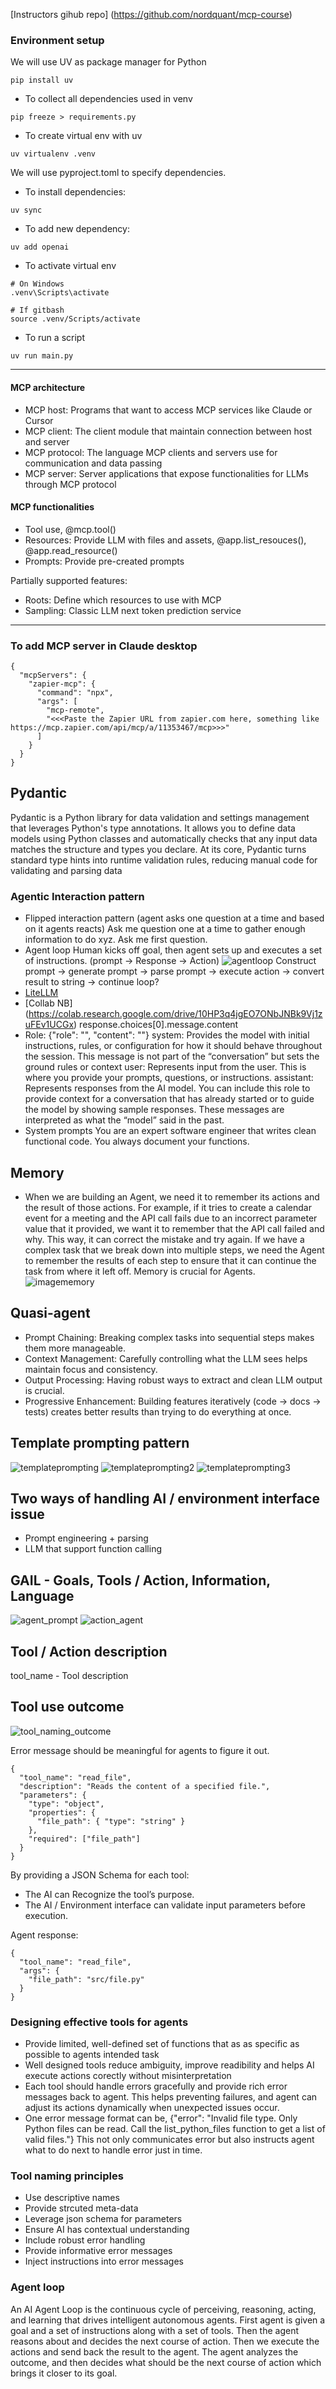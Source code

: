 [Instructors gihub repo] (https://github.com/nordquant/mcp-course)

### Environment setup

We will use UV as package manager for Python

```
pip install uv
```

- To collect all dependencies used in venv

```
pip freeze > requirements.py
```

- To create virtual env with uv

```
uv virtualenv .venv
```

We will use pyproject.toml to specify dependencies.

- To install dependencies:

```
uv sync
```

- To add new dependency:

```
uv add openai
```

- To activate virtual env

```
# On Windows
.venv\Scripts\activate

# If gitbash
source .venv/Scripts/activate
```

- To run a script

```
uv run main.py
```

---

#### MCP architecture

- MCP host: Programs that want to access MCP services like Claude or Cursor
- MCP client: The client module that maintain connection between host and server
- MCP protocol: The language MCP clients and servers use for communication and data passing
- MCP server: Server applications that expose functionalities for LLMs through MCP protocol

#### MCP functionalities

- Tool use, @mcp.tool()
- Resources: Provide LLM with files and assets, @app.list_resouces(), @app.read_resource()
- Prompts: Provide pre-created prompts

Partially supported features:

- Roots: Define which resources to use with MCP
- Sampling: Classic LLM next token prediction service

---

### To add MCP server in Claude desktop

```
{
  "mcpServers": {
    "zapier-mcp": {
      "command": "npx",
      "args": [
        "mcp-remote",
        "<<<Paste the Zapier URL from zapier.com here, something like https://mcp.zapier.com/api/mcp/a/11353467/mcp>>>"
      ]
    }
  }
}
```

## Pydantic

Pydantic is a Python library for data validation and settings management that leverages Python's type annotations. It allows you to define data models using Python classes and automatically checks that any input data matches the structure and types you declare. At its core, Pydantic turns standard type hints into runtime validation rules, reducing manual code for validating and parsing data

### Agentic Interaction pattern

- Flipped interaction pattern (agent asks one question at a time and based on it agents reacts)
  Ask me question one at a time to gather enough information to do xyz. Ask me first question.
- Agent loop
  Human kicks off goal, then agent sets up and executes a set of instructions.
  (prompt -> Response -> Action)
  ![agentloop](images/agentloop.png)
  Construct prompt -> generate prompt -> parse prompt -> execute action
  -> convert result to string -> continue loop?
- [LiteLLM](https://github.com/BerriAI/litellm)
- [Collab NB] (https://colab.research.google.com/drive/10HP3q4jgEO7ONbJNBk9Vj1zuFEv1UCGx)
  response.choices[0].message.content
- Role:
  {"role": "", "content": ""}
  system: Provides the model with initial instructions, rules, or configuration for how it should behave throughout the session. This message is not part of the “conversation” but sets the ground rules or context
  user: Represents input from the user. This is where you provide your prompts, questions, or instructions.
  assistant: Represents responses from the AI model. You can include this role to provide context for a conversation that has already started or to guide the model by showing sample responses. These messages are interpreted as what the “model” said in the past.
- System prompts
  You are an expert software engineer that writes clean functional code. You always document your functions.

## Memory

- When we are building an Agent, we need it to remember its actions and the result of those actions. For example, if it tries to create a calendar event for a meeting and the API call fails due to an incorrect parameter value that it provided, we want it to remember that the API call failed and why. This way, it can correct the mistake and try again. If we have a complex task that we break down into multiple steps, we need the Agent to remember the results of each step to ensure that it can continue the task from where it left off. Memory is crucial for Agents.
  ![imagememory](images/imagememory.png)

## Quasi-agent

- Prompt Chaining: Breaking complex tasks into sequential steps makes them more manageable.
- Context Management: Carefully controlling what the LLM sees helps maintain focus and consistency.
- Output Processing: Having robust ways to extract and clean LLM output is crucial.
- Progressive Enhancement: Building features iteratively (code → docs → tests) creates better results than trying to do everything at once.

## Template prompting pattern

![templateprompting](images/templateprompting.png)
![templateprompting2](images/templateprompting2.png)
![templateprompting3](images/templateprompting3.png)

## Two ways of handling AI / environment interface issue

- Prompt engineering + parsing
- LLM that support function calling

## GAIL - Goals, Tools / Action, Information, Language

![agent_prompt](images/agent_prompt.png)
![action_agent](images/action_agent.png)

## Tool / Action description

tool_name - Tool description

## Tool use outcome

![tool_naming_outcome](images/tool_naming_outcome.png)

Error message should be meaningful for agents to figure it out.

```
{
  "tool_name": "read_file",
  "description": "Reads the content of a specified file.",
  "parameters": {
    "type": "object",
    "properties": {
      "file_path": { "type": "string" }
    },
    "required": ["file_path"]
  }
}
```

By providing a JSON Schema for each tool:

- The AI can Recognize the tool’s purpose.
- The AI / Environment interface can validate input parameters before execution.

Agent response:

```
{
  "tool_name": "read_file",
  "args": {
    "file_path": "src/file.py"
  }
}
```

### Designing effective tools for agents

- Provide limited, well-defined set of functions that as as specific as possible to agents intended task
- Well designed tools reduce ambiguity, improve readibility and helps AI execute actions corectly without misinterpretation
- Each tool should handle errors gracefully and provide rich error messages back to agent.
  This helps preventing failures, and agent can adjust its actions dynamically when unexpected issues occur.
- One error message format can be, {"error": "Invalid file type. Only Python files can be read. Call the list_python_files function to get a list of valid files."} This not only communicates error but also instructs agent what to do next to handle error just in time.

### Tool naming principles

- Use descriptive names
- Provide strcuted meta-data
- Leverage json schema for parameters
- Ensure AI has contextual understanding
- Include robust error handling
- Provide informative error messages
- Inject instructions into error messages

### Agent loop

An AI Agent Loop is the continuous cycle of perceiving, reasoning, acting, and learning that drives intelligent autonomous agents.
First agent is given a goal and a set of instructions along with a set of tools.
Then the agent reasons about and decides the next course of action.
Then we execute the actions and send back the result to the agent.
The agent analyzes the outcome, and then decides what should be the next course of action which brings it closer to its goal.
